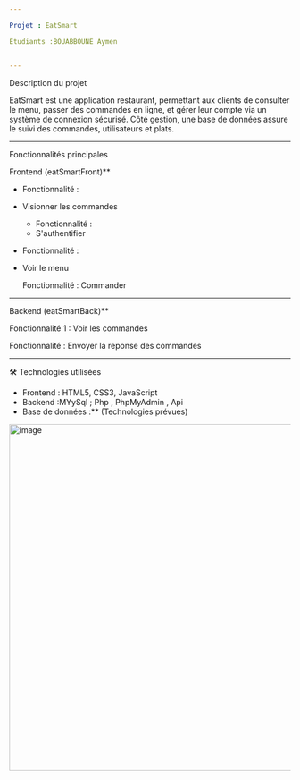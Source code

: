 ```yaml
---

Projet : EatSmart

Etudiants :BOUABBOUNE Aymen


---
```


Description du projet

EatSmart est une application  restaurant, permettant aux clients de consulter le menu, passer des commandes en ligne, et gérer leur compte via un système de connexion sécurisé. Côté gestion, une base de données assure le suivi des commandes, utilisateurs et plats.


---

 Fonctionnalités principales

Frontend (eatSmartFront)**

- Fonctionnalité  :
- Visionner les commandes
  
  - Fonctionnalité  :
  - S'authentifier

 - Fonctionnalité  :
 - Voir le menu

   Fonctionnalité :
   Commander
   
---

Backend (eatSmartBack)**

Fonctionnalité 1 : 
Voir les commandes 
  
Fonctionnalité : 
Envoyer la reponse des  commandes 

---


🛠️ Technologies utilisées

- Frontend : HTML5, CSS3, JavaScript 
- Backend :MYySql ; Php , PhpMyAdmin , Api 
- Base de données :** (Technologies prévues)


<img width="1072" height="620" alt="image" src="https://github.com/user-attachments/assets/553c52c9-33b7-40df-aaa7-cfd59c5054b1" />
